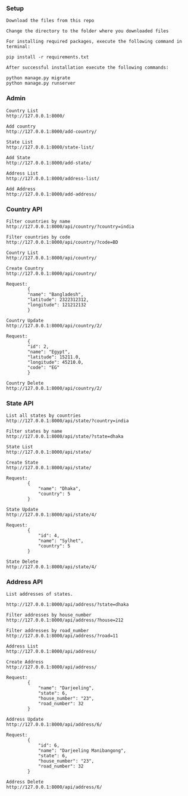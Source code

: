 ### Setup
    Download the files from this repo

    Change the directory to the folder where you downloaded files

    For installing required packages, execute the following command in terminal:

    pip install -r requirements.txt

    After successful installation execute the following commands:

    python manage.py migrate
    python manage.py runserver

### Admin
    Country List
    http://127.0.0.1:8000/

    Add country
    http://127.0.0.1:8000/add-country/

    State List
    http://127.0.0.1:8000/state-list/

    Add State
    http://127.0.0.1:8000/add-state/

    Address List
    http://127.0.0.1:8000/address-list/

    Add Address
    http://127.0.0.1:8000/add-address/


### Country API

    Filter countries by name
    http://127.0.0.1:8000/api/country/?country=india

    Filter countries by code
    http://127.0.0.1:8000/api/country/?code=BD

    Country List
    http://127.0.0.1:8000/api/country/

    Create Country
    http://127.0.0.1:8000/api/country/

    Request:
            {
            "name": "Bangladesh",
            "latitude": 2322312312,
            "longitude": 121212132
            }

    Country Update
    http://127.0.0.1:8000/api/country/2/

    Request:
            {
            "id": 2,
            "name": "Egypt",
            "latitude": 15211.0,
            "longitude": 45210.0,
            "code": "EG"
            }

    Country Delete
    http://127.0.0.1:8000/api/country/2/

    
### State API
    List all states by countries
    http://127.0.0.1:8000/api/state/?country=india

    Filter states by name
    http://127.0.0.1:8000/api/state/?state=dhaka

    State List
    http://127.0.0.1:8000/api/state/

    Create State
    http://127.0.0.1:8000/api/state/

    Request:
            {
                "name": "Dhaka",
                "country": 5
            }

    State Update
    http://127.0.0.1:8000/api/state/4/

    Request:
            {
                "id": 4,
                "name": "Sylhet",
                "country": 5
            }

    State Delete
    http://127.0.0.1:8000/api/state/4/

### Address API
    List addresses of states.

    http://127.0.0.1:8000/api/address/?state=dhaka

    Filter addresses by house_number
    http://127.0.0.1:8000/api/address/?house=212

    Filter addresses by road_number
    http://127.0.0.1:8000/api/address/?road=11

    Address List
    http://127.0.0.1:8000/api/address/

    Create Address
    http://127.0.0.1:8000/api/address/

    Request:
            {
                "name": "Darjeeling",
                "state": 6,
                "house_number": "23",
                "road_number": 32
            }

    Address Update
    http://127.0.0.1:8000/api/address/6/

    Request:
            {
                "id": 6,
                "name": "Darjeeling Manibangong",
                "state": 6,
                "house_number": "23",
                "road_number": 32
            }

    Address Delete
    http://127.0.0.1:8000/api/address/6/